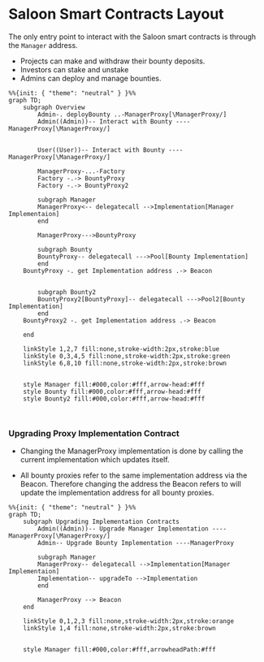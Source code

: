 # Saloon Smart Contracts Layout

The only entry point to interact with the Saloon smart contracts is through the `Manager` address.

- Projects can make and withdraw their bounty deposits.
- Investors can stake and unstake
- Admins can deploy and manage bounties.

```mermaid
%%{init: { "theme": "neutral" } }%%
graph TD;
    subgraph Overview
        Admin-. deployBounty ..-ManagerProxy[\ManagerProxy/]
        Admin((Admin))-- Interact with Bounty ----ManagerProxy[\ManagerProxy/]


        User((User))-- Interact with Bounty ----ManagerProxy[\ManagerProxy/]

        ManagerProxy-...-Factory
        Factory -.-> BountyProxy
        Factory -.-> BountyProxy2

        subgraph Manager
        ManagerProxy<-- delegatecall -->Implementation[Manager Implementaion]
        end

        ManagerProxy--->BountyProxy

        subgraph Bounty
        BountyProxy-- delegatecall --->Pool[Bounty Implementation]
        end
    BountyProxy -. get Implementation address .-> Beacon


        subgraph Bounty2
        BountyProxy2[BountyProxy]-- delegatecall --->Pool2[Bounty Implementation]
        end
    BountyProxy2 -. get Implementation address .-> Beacon

    end

    linkStyle 1,2,7 fill:none,stroke-width:2px,stroke:blue
    linkStyle 0,3,4,5 fill:none,stroke-width:2px,stroke:green
    linkStyle 6,8,10 fill:none,stroke-width:2px,stroke:brown


    style Manager fill:#000,color:#fff,arrow-head:#fff
    style Bounty fill:#000,color:#fff,arrow-head:#fff
    style Bounty2 fill:#000,color:#fff,arrow-head:#fff



```

### Upgrading Proxy Implementation Contract

- Changing the ManagerProxy implementation is done by calling the current implementation which updates itself.

- All bounty proxies refer to the same implementation address via the Beacon. Therefore changing the address the Beacon refers to will update the implementation address for all bounty proxies.

```mermaid
%%{init: { "theme": "neutral" } }%%
graph TD;
    subgraph Upgrading Implementation Contracts
        Admin((Admin))-- Upgrade Manager Implementation ----ManagerProxy[\ManagerProxy/]
        Admin-- Upgrade Bounty Implementation ----ManagerProxy

        subgraph Manager
        ManagerProxy-- delegatecall -->Implementation[Manager Implementaion]
        Implementation-- upgradeTo -->Implementation
        end

        ManagerProxy --> Beacon
    end

    linkStyle 0,1,2,3 fill:none,stroke-width:2px,stroke:orange
    linkStyle 1,4 fill:none,stroke-width:2px,stroke:brown


    style Manager fill:#000,color:#fff,arrowheadPath:#fff
```
